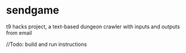 # sendgame
t9 hacks project, a text-based dungeon crawler with inputs and outputs from email

//Todo: build and run instructions
